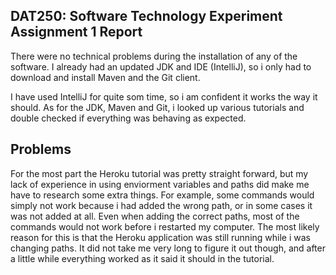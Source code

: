 ## DAT250: Software Technology Experiment Assignment 1 Report
There were no technical problems during the installation of any of the software. 
I already had an updated JDK and IDE (IntelliJ), so i only had to download and install Maven and the Git client. 

I have used IntelliJ for quite som time, so i am confident it works the way it should.
As for the JDK, Maven and Git, i looked up various tutorials and double checked if everything was behaving as expected.

## Problems
For the most part the Heroku tutorial was pretty straight forward, but my lack of experience in using enviorment variables and paths did make me have to research some extra things.
For example, some commands would simply not work because i had added the wrong path, or in some cases it was not added at all. Even when adding the correct paths, most of the commands would not work before i restarted my computer.
The most likely reason for this is that the Heroku application was still running while i was changing paths. It did not take me very long to figure it out though,
and after a little while everything worked as it said it should in the tutorial. 
